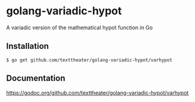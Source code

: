 # golang-variadic-hypot

A variadic version of the mathematical hypot function in Go

## Installation

    $ go get github.com/texttheater/golang-variadic-hypot/varhypot

## Documentation

https://godoc.org/github.com/texttheater/golang-variadic-hypot/varhypot
